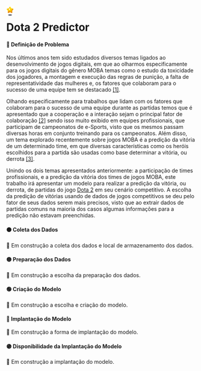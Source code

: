 <img src="https://github.com/stardotwav/Dota2Predictor/blob/main/img/icone.png" width="20px" align="left" alt="Imagem de Estrela">
<h1>Dota 2 Predictor</h1>

#### 🔴 Definição de Problema
Nos últimos anos tem sido estudados diversos temas ligados ao desenvolvimento de jogos digitais, em que ao olharmos especificamente para os jogos digitais do gênero MOBA temas como o estudo da toxicidade dos jogadores, a montagem e execução das regras de punição, a falta de representatividade das mulheres e, os fatores que colaboram para o sucesso de uma equipe tem se destacado [[1]](https://www.sciencedirect.com/science/article/abs/pii/S1875952117300149).

Olhando especificamente para trabalhos que lidam com os fatores que colaboram para o sucesso de uma equipe durante as partidas temos que é apresentado que a cooperação e a interação sejam o principal fator de colaboração [[2]](https://dl.acm.org/doi/10.1145/2487788.2488147) sendo isso muito exibido em equipes profissionais, que participam de campeonatos de e-Sports, visto que os mesmos passam diversas horas em conjunto treinando para os campeonatos. Além disso, um tema explorado recentemente sobre jogos MOBA é a predição da vitória de um determinado time, em que diversas características como os heróis escolhidos para a partida são usadas como base determinar a vitória, ou derrota [[3]](https://repositorio.bambui.ifmg.edu.br/index.php/ec/article/view/78).

Unindo os dois temas apresentados anteriormente: a participação de times profissionais, e a predição da vitória dos times de jogos MOBA, este trabalho irá apresentar um modelo para realizar a predição da vitória, ou derrota, de partidas do jogo [Dota 2](https://www.dota2.com/home) em seu cenário competitivo. A escolha da predição de vitórias usando de dados de jogos competitivos se deu pelo fator de seus dados serem mais precisos, visto que ao extrair dados de partidas comuns na maioria dos casos algumas informações para a predição não estavam preenchidas.

#### 🟠 Coleta dos Dados
🚧 Em construção a coleta dos dados e local de armazenamento dos dados.

#### 🟡 Preparação dos Dados
🚧 Em construção a escolha da preparação dos dados.

#### 🟢 Criação do Modelo
🚧 Em construção a escolha e criação do modelo.

#### 🔵 Implantação do Modelo
🚧 Em construção a forma de implantação do modelo.

#### 🟣 Disponibilidade da Implantação do Modelo
🚧 Em construção a implantação do modelo.